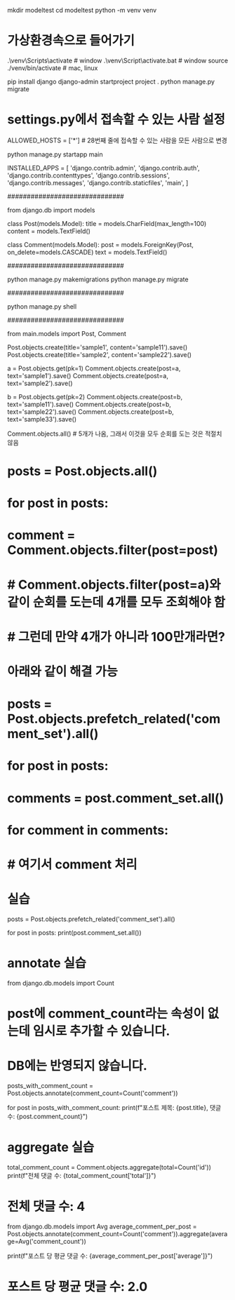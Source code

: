 mkdir modeltest
cd modeltest
python -m venv venv

# 가상환경속으로 들어가기
.\venv\Scripts\activate # window
.\venv\Script\activate.bat # window
source ./venv/bin/activate # mac, linux

pip install django
django-admin startproject project .
python manage.py migrate

# settings.py에서 접속할 수 있는 사람 설정
ALLOWED_HOSTS = ['*'] # 28번째 줄에 접속할 수 있는 사람을 모든 사람으로 변경


python manage.py startapp main


INSTALLED_APPS = [
    'django.contrib.admin',
    'django.contrib.auth',
    'django.contrib.contenttypes',
    'django.contrib.sessions',
    'django.contrib.messages',
    'django.contrib.staticfiles',
    'main',
]

##############################

from django.db import models

class Post(models.Model):
    title = models.CharField(max_length=100)
    content = models.TextField()
    
class Comment(models.Model):
    post = models.ForeignKey(Post, on_delete=models.CASCADE)
    text = models.TextField()

##############################

python manage.py makemigrations
python manage.py migrate

##############################

python manage.py shell

##############################

from main.models import Post, Comment

Post.objects.create(title='sample1', content='sample11').save()
Post.objects.create(title='sample2', content='sample22').save()

a = Post.objects.get(pk=1)
Comment.objects.create(post=a, text='sample1').save()
Comment.objects.create(post=a, text='sample2').save()

b = Post.objects.get(pk=2)
Comment.objects.create(post=b, text='sample11').save()
Comment.objects.create(post=b, text='sample22').save()
Comment.objects.create(post=b, text='sample33').save()

Comment.objects.all() # 5개가 나옴, 그래서 이것을 모두 순회를 도는 것은 적절치 않음

# posts = Post.objects.all()
# 
# for post in posts:
#       comment = Comment.objects.filter(post=post)
#     # Comment.objects.filter(post=a)와 같이 순회를 도는데 4개를 모두 조회해야 함
#     # 그런데 만약 4개가 아니라 100만개라면?

# 아래와 같이 해결 가능
# posts = Post.objects.prefetch_related('comment_set').all()
# 
# for post in posts:
#     comments = post.comment_set.all()
#     for comment in comments:
#         # 여기서 comment 처리

# 실습
posts = Post.objects.prefetch_related('comment_set').all()

for post in posts:
    print(post.comment_set.all())

# annotate 실습
from django.db.models import Count

# post에 comment_count라는 속성이 없는데 임시로 추가할 수 있습니다.
# DB에는 반영되지 않습니다.
posts_with_comment_count = Post.objects.annotate(comment_count=Count('comment'))

for post in posts_with_comment_count:
    print(f"포스트 제목: {post.title}, 댓글 수: {post.comment_count}")


# aggregate 실습
total_comment_count = Comment.objects.aggregate(total=Count('id'))
print(f"전체 댓글 수: {total_comment_count['total']}")
# 전체 댓글 수: 4


from django.db.models import Avg
average_comment_per_post = Post.objects.annotate(comment_count=Count('comment')).aggregate(average=Avg('comment_count'))

print(f"포스트 당 평균 댓글 수: {average_comment_per_post['average']}")
# 포스트 당 평균 댓글 수: 2.0